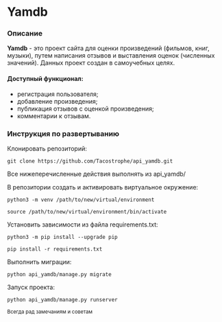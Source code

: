 # Yamdb

### Описание
**Yamdb** - это проект сайта для оценки произведений (фильмов, книг, музыки), путем написания отзывов и выставления оценок (численных значений). Данных проект создан в самоучебных целях.

#### Доступный функционал:
- регистрация пользователя;
- добавление произведения;
- публикация отзывов с оценкой произведения;
- комментарии к отзывам.

### Инструкция по развертыванию

Клонировать репозиторий:

```
git clone https://github.com/Tacostrophe/api_yamdb.git
```
Все нижеперечисленные действия выполнять из api_yamdb/

В репозитории создать и активировать виртуальное окружение:
```
python3 -m venv /path/to/new/virtual/environment
```
```
source /path/to/new/virtual/environment/bin/activate
```

Установить зависимости из файла requirements.txt:

```
python3 -m pip install --upgrade pip
```

```
pip install -r requirements.txt
```
Выполнить миграции:
```
python api_yamdb/manage.py migrate
```
Запуск проекта:
```
python api_yamdb/manage.py runserver
```

<sub>Всегда рад замечаниям и советам</sub>
